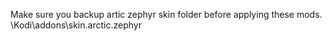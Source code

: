 Make sure you backup artic zephyr skin folder before applying these mods.
\Kodi\addons\skin.arctic.zephyr
